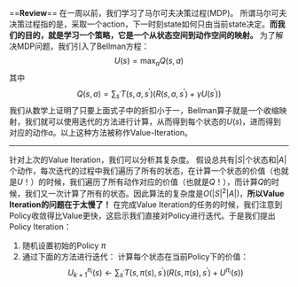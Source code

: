 ==**Review**==
在一周以前，我们学习了马尔可夫决策过程(MDP)。
所谓马尔可夫决策过程指的是，采取一个action，下一时刻state如何只由当前state决定。**而我们的目的，就是学习一个策略，它是一个从状态空间到动作空间的映射。**
为了解决MDP问题，我们引入了Bellman方程：
$$U(s) = \max_a Q(s, a)$$
其中
$$Q(s, a) = \sum_{s^{\prime}} T(s, a, s^{\prime})(R(s, a, s^{\prime}) + \gamma U(s^{\prime}))$$
我们从数学上证明了只要上面式子中的折扣小于一，Bellman算子就是一个收缩映射，我们就可以使用迭代的方法进行计算，从而得到每个状态的$U(s)$，进而得到对应的动作$a$。以上这种方法被称作Value-Iteration。

---

针对上次的Value Iteration，我们可以分析其复杂度。
假设总共有$|S|$个状态和$|A|$个动作，每次迭代的过程中我们遍历了所有的状态，在计算一个状态的价值（也就是$U$！）的时候，我们遍历了所有动作对应的价值（也就是$Q$！），而计算$Q$的时候，我们又一次计算了所有的状态。因此算法的复杂度是$O(|S|^2|A|)$，**所以Value Iteration的问题在于太慢了！**
在完成Value Iteration的任务的时候，我们注意到Policy收敛得比Value更快，这启示我们直接对Policy进行迭代。于是我们提出Policy Iteration：
1. 随机设置初始的Policy $\pi$
2. 通过下面的方法进行迭代：
计算每个状态在当前Policy下的价值：
$$U^{\pi_i}_{k+1}(s) \gets \sum_{s^{\prime}} T(s, \pi(s), s^{\prime})(R(s, \pi(s), s^{\prime}) + U^{\pi_i}(s))$$

